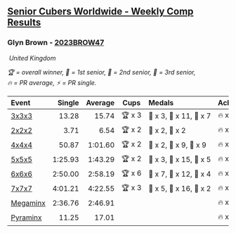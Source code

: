 <style>table {white-space: nowrap;}</style>
<link rel="stylesheet" type="text/css" href="/scw-comp/css/flags.css" />

## [Senior Cubers Worldwide - Weekly Comp Results](/scw-comp/results/)
### Glyn Brown - [2023BROW47](https://www.worldcubeassociation.org/persons/2023BROW47)

<i class="flag flag-GB" />&nbsp;United Kingdom

<span style="white-space: nowrap;">🏆 = overall winner</span>, <span style="white-space: nowrap;">🥇 = 1st senior</span>, <span style="white-space: nowrap;">🥈 = 2nd senior</span>, <span style="white-space: nowrap;">🥉 = 3rd senior</span>, <span style="white-space: nowrap;">🔥 = PR average</span>, <span style="white-space: nowrap;">⚡ = PR single</span>.

| Event | Single | Average | Cups | Medals | Achievements|
| :-- | --: | --: | :--: | :-- | :-- |
| [3x3x3](333.md) | 13.28 | 15.74 | 🏆 x 3 | 🥇 x 3, 🥈 x 11, 🥉 x 7 | 🔥 x 6, ⚡ x 11 |
| [2x2x2](222.md) | 3.71 | 6.54 | 🏆 x 2 | 🥇 x 2, 🥈 x 2 | 🔥 x 4, ⚡ x 5 |
| [4x4x4](444.md) | 50.87 | 1:01.60 | 🏆 x 2 | 🥇 x 2, 🥈 x 9, 🥉 x 9 | 🔥 x 9, ⚡ x 8 |
| [5x5x5](555.md) | 1:25.93 | 1:43.29 | 🏆 x 2 | 🥇 x 3, 🥈 x 15, 🥉 x 5 | 🔥 x 8, ⚡ x 6 |
| [6x6x6](666.md) | 2:50.00 | 2:58.19 | 🏆 x 6 | 🥇 x 7, 🥈 x 12, 🥉 x 4 | 🔥 x 9, ⚡ x 9 |
| [7x7x7](777.md) | 4:01.21 | 4:22.55 | 🏆 x 3 | 🥇 x 5, 🥈 x 16, 🥉 x 2 | 🔥 x 11, ⚡ x 9 |
| [Megaminx](minx.md) | 2:36.76 | 2:46.91 |  |  | 🔥 x 1, ⚡ x 1 |
| [Pyraminx](pyram.md) | 11.25 | 17.01 |  |  | 🔥 x 1, ⚡ x 1 |

<!-- Global site tag (gtag.js) - Google Analytics -->
<script async src="https://www.googletagmanager.com/gtag/js?id=UA-86348435-3"></script>
<script>window.dataLayer = window.dataLayer || []; function gtag() {dataLayer.push(arguments);} gtag('js', new Date()); gtag('config', 'UA-86348435-3');</script>
